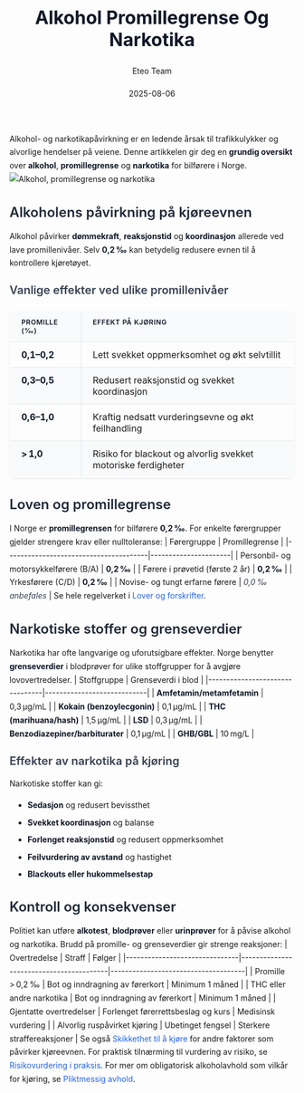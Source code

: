 ﻿---
title: "Alkohol Promillegrense Og Narkotika"
date: 2025-08-06
draft: false
author: "Eteo Team"
description: "Guide to Alkohol Promillegrense Og Narkotika for Norwegian driving theory exam."
categories: ["Driving Theory"]
tags: ["driving", "theory", "safety"]
featured_image: "/blogs/teori/alkohol-promillegrense-og-narkotika/alkohol-promillegrense-og-narkotika-image.svg"
---
<style>
/* Base text styling */
.article-content {
  font-family: 'Inter', -apple-system, BlinkMacSystemFont, 'Segoe UI', Roboto, Oxygen, Ubuntu, Cantarell, 'Open Sans', 'Helvetica Neue', sans-serif;
  line-height: 1.6;
  color: #1f2937;
  font-size: 16px;
}
/* Headers */
h1 {
  font-size: 2rem;
  font-weight: 700;
  margin: 2rem 0 1.5rem;
  color: #111827;
}
h2 {
  font-size: 1.5rem;
  font-weight: 600;
  margin: 2rem 0 1rem;
  color: #1f2937;
}
h3 {
  font-size: 1.25rem;
  font-weight: 600;
  margin: 1.5rem 0 0.75rem;
  color: #374151;
}
/* Paragraphs */
p {
  margin: 1rem 0;
  line-height: 1.7;
}
/* Lists */
ul, ol {
  margin: 1rem 0;
  padding-left: 2rem;
}
li {
  margin-bottom: 0.5rem;
  line-height: 1.6;
}
ul {
  list-style-type: disc;
}
ol {
  list-style-type: decimal;
}
/* Bold and emphasis text */
strong, b {
  font-weight: 700 !important;
  color: #111827;
}
em, i {
  font-style: italic;
  color: #374151;
}
strong em, b i, em strong, i b {
  font-weight: 700 !important;
  font-style: italic;
  color: #111827;
}
/* Links */
a {
  color: #2563eb;
  text-decoration: none;
  transition: color 0.2s ease;
}
a:hover {
  color: #1d4ed8;
  text-decoration: underline;
}
/* Code blocks */
pre, code {
  font-family: 'SFMono-Regular', Consolas, 'Liberation Mono', Menlo, monospace;
  background-color: #f3f4f6;
  border-radius: 0.375rem;
  font-size: 0.875em;
}
pre {
  padding: 1rem;
  overflow-x: auto;
  margin: 1rem 0;
}
code {
  padding: 0.2em 0.4em;
}
/* Blockquotes */
blockquote {
  border-left: 4px solid #e5e7eb;
  margin: 1.5rem 0;
  padding: 0.75rem 1rem 0.75rem 1.5rem;
  background-color: #f9fafb;
  color: #4b5563;
  font-style: italic;
}
/* Tables */
table {
  margin: 1.5rem auto !important;
  border-collapse: collapse !important;
  width: 100% !important;
  max-width: 100%;
  box-shadow: 0 1px 3px rgba(0,0,0,0.1) !important;
  border-radius: 0.5rem !important;
  overflow: hidden !important;
  border: 1px solid #e5e7eb !important;
  display: table !important;
}
th, td {
  padding: 0.75rem 1.25rem !important;
  text-align: left !important;
  border: 1px solid #e5e7eb !important;
  vertical-align: top;
}
th {
  background-color: #f9fafb !important;
  font-weight: 600 !important;
  color: #111827 !important;
  text-transform: uppercase !important;
  font-size: 0.75rem !important;
  letter-spacing: 0.05em !important;
}
tr:nth-child(even) {
  background-color: #f9fafb !important;
}
tr:hover {
  background-color: #f3f4f6 !important;
}
/* Responsive adjustments */
@media (max-width: 768px) {
  .article-content {
    font-size: 15px;
  }
  h1 { font-size: 1.75rem; }
  h2 { font-size: 1.375rem; }
  h3 { font-size: 1.125rem; }
  table {
    display: block !important;
    overflow-x: auto !important;
    -webkit-overflow-scrolling: touch;
  }
}
</style>
Alkohol- og narkotikapåvirkning er en ledende årsak til trafikkulykker og alvorlige hendelser på veiene. Denne artikkelen gir deg en **grundig oversikt** over **alkohol**, **promillegrense** og **narkotika** for bilførere i Norge.
![Alkohol, promillegrense og narkotika](/blogs/teori/alkohol-promillegrense-og-narkotika/alkohol-promillegrense-og-narkotika-image.svg)
## Alkoholens påvirkning på kjøreevnen
Alkohol påvirker **dømmekraft**, **reaksjonstid** og **koordinasjon** allerede ved lave promillenivåer. Selv **0,2 ‰** kan betydelig redusere evnen til å kontrollere kjøretøyet.
### Vanlige effekter ved ulike promillenivåer
| Promille (‰) | Effekt på kjøring                                     |
|--------------|-------------------------------------------------------|
| **0,1–0,2**  | Lett svekket oppmerksomhet og økt selvtillit           |
| **0,3–0,5**  | Redusert reaksjonstid og svekket koordinasjon          |
| **0,6–1,0**  | Kraftig nedsatt vurderingsevne og økt feilhandling     |
| **> 1,0**    | Risiko for blackout og alvorlig svekket motoriske ferdigheter |
## Loven og promillegrense
I Norge er **promillegrensen** for bilførere **0,2 ‰**. For enkelte førergrupper gjelder strengere krav eller nulltoleranse:
| Førergruppe                           | Promillegrense       |
|---------------------------------------|----------------------|
| Personbil- og motorsykkelførere (B/A) | **0,2 ‰**            |
| Førere i prøvetid (første 2 år)       | **0,2 ‰**            |
| Yrkesførere (C/D)                     | **0,2 ‰**            |
| Novise- og tungt erfarne førere       | *0,0 ‰ anbefales*    |
Se hele regelverket i [Lover og forskrifter](/blogs/teori/lover-og-forskrifter "Lover og forskrifter - Oversikt over norske trafikklover og forskrifter").
## Narkotiske stoffer og grenseverdier
Narkotika har ofte langvarige og uforutsigbare effekter. Norge benytter **grenseverdier** i blodprøver for ulike stoffgrupper for å avgjøre lovovertredelser.
| Stoffgruppe                    | Grenseverdi i blod         |
|--------------------------------|----------------------------|
| **Amfetamin/metamfetamin**     | 0,3 µg/mL                  |
| **Kokain (benzoylecgonin)**    | 0,1 µg/mL                  |
| **THC (marihuana/hash)**       | 1,5 µg/mL                  |
| **LSD**                        | 0,3 µg/mL                  |
| **Benzodiazepiner/barbiturater** | 0,1 µg/mL                |
| **GHB/GBL**                    | 10 mg/L                    |
### Effekter av narkotika på kjøring
Narkotiske stoffer kan gi:
* **Sedasjon** og redusert bevissthet
* **Svekket koordinasjon** og balanse
* **Forlenget reaksjonstid** og redusert oppmerksomhet
* **Feilvurdering av avstand** og hastighet
* **Blackouts eller hukommelsestap**
## Kontroll og konsekvenser
Politiet kan utføre **alkotest**, **blodprøver** eller **urinprøver** for å påvise alkohol og narkotika. Brudd på promille- og grenseverdier gir strenge reaksjoner:
| Overtredelse                  | Straff                                  | Følger                              |
|-------------------------------|-----------------------------------------|-------------------------------------|
| Promille > 0,2 ‰              | Bot og inndragning av førerkort         | Minimum 1 måned                     |
| THC eller andre narkotika     | Bot og inndragning av førerkort         | Minimum 1 måned                     |
| Gjentatte overtredelser       | Forlenget førerrettsbeslag og kurs      | Medisinsk vurdering                 |
| Alvorlig ruspåvirket kjøring  | Ubetinget fengsel                       | Sterkere straffereaksjoner          |
Se også [Skikkethet til å kjøre](/blogs/teori/skikkethet-til-a-kjore "Skikkethet til å kjøre (alkohol, stress, sykdom, søvn m.m) - Vegtrafikkloven § 21") for andre faktorer som påvirker kjøreevnen.
For praktisk tilnærming til vurdering av risiko, se [Risikovurdering i praksis](/blogs/teori/risikovurdering-i-praksis "Risikovurdering i praksis - Praktisk risikovurdering i trafikken").
For mer om obligatorisk alkoholavhold som vilkår for kjøring, se [Pliktmessig avhold](/blogs/teori/pliktmessig-avhold "Pliktmessig avhold").